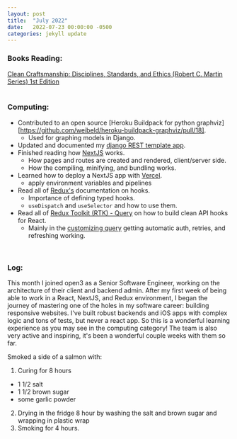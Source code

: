 ```yaml
---
layout: post
title:  "July 2022"
date:   2022-07-23 00:00:00 -0500
categories: jekyll update
---
```


### Books Reading:
[Clean Craftsmanship: Disciplines, Standards, and Ethics (Robert C. Martin Series) 1st Edition][clean-craftsman]<br>
<br>

### Computing:
- Contributed to an open source [Heroku Buildpack for python graphviz][https://github.com/weibeld/heroku-buildpack-graphviz/pull/18].
    - Used for graphing models in Django.
- Updated and documented my [django REST template app][django].
- Finished reading how [NextJS][nextjs] works.
    - How pages and routes are created and rendered, client/server side.
    - How the compiling, minifying, and bundling works.
- Learned how to deploy a NextJS app with [Vercel][vercel].
    - apply environment variables and pipelines
- Read all of [Redux's][redux] documentation on hooks.
    - Importance of defining typed hooks.
    - `useDispatch` and `useSelector` and how to use them.
- Read all of [Redux Toolkit (RTK) - Query][rtk] on how to build clean API hooks for React.
    - Mainly in the [customizing query][crtk] getting automatic auth, retries, and refreshing working.
<br>

### Log:
This month I joined open3 as a Senior Software Engineer, working on the architecture of their client and backend admin. After my first week of being able to work in a React, NextJS, and Redux environment, I began the journey of mastering one of the holes in my software career: building responsive websites. I've built robust backends and iOS apps with complex logic and tons of tests, but never a react app. So this is a wonderful learning experience as you may see in the computing category! The team is also very active and inspiring, it's been a wonderful couple weeks with them so far.

Smoked a side of a salmon with:

1. Curing for 8 hours
- 1 1/2 salt
- 1 1/2 brown sugar
- some garlic powder

2. Drying in the fridge 8 hour by washing the salt and brown sugar and wrapping in plastic wrap
3. Smoking for 4 hours.



[clean-craftsman]: https://www.amazon.com/dp/013691571X/ref=emc_b_5_i
[open3]: https://www.open3.com/
[graphviz]: https://github.com/weibeld/heroku-buildpack-graphviz/pull/18
[django]: https://github.com/vanities/django-rest-template
[nextjs]: https://nextjs.org/learn/foundations/about-nextjs?utm_source=next-site&utm_medium=nav-cta&utm_campaign=next-website
[vercel]: https://vercel.com/
[redux]: https://redux-toolkit.js.org/tutorials/typescript
[rtk]: https://redux-toolkit.js.org/rtk-query/overview
[crtk]: https://redux-toolkit.js.org/rtk-query/usage/customizing-queries
